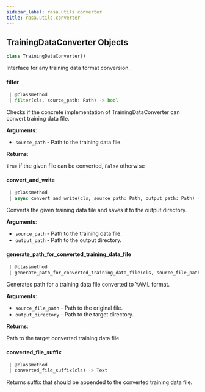 ```yaml
---
sidebar_label: rasa.utils.converter
title: rasa.utils.converter
---
```


## TrainingDataConverter Objects

```python
class TrainingDataConverter()
```

Interface for any training data format conversion.

#### filter

```python
 | @classmethod
 | filter(cls, source_path: Path) -> bool
```

Checks if the concrete implementation of TrainingDataConverter can convert
training data file.

**Arguments**:

- `source_path` - Path to the training data file.
  

**Returns**:

  `True` if the given file can be converted, `False` otherwise

#### convert\_and\_write

```python
 | @classmethod
 | async convert_and_write(cls, source_path: Path, output_path: Path) -> None
```

Converts the given training data file and saves it to the output directory.

**Arguments**:

- `source_path` - Path to the training data file.
- `output_path` - Path to the output directory.

#### generate\_path\_for\_converted\_training\_data\_file

```python
 | @classmethod
 | generate_path_for_converted_training_data_file(cls, source_file_path: Path, output_directory: Path) -> Path
```

Generates path for a training data file converted to YAML format.

**Arguments**:

- `source_file_path` - Path to the original file.
- `output_directory` - Path to the target directory.
  

**Returns**:

  Path to the target converted training data file.

#### converted\_file\_suffix

```python
 | @classmethod
 | converted_file_suffix(cls) -> Text
```

Returns suffix that should be appended to the converted training data file.


